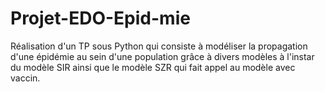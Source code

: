 # Projet-EDO-Epid-mie
Réalisation d'un TP sous Python qui consiste à modéliser la propagation d'une épidémie au sein d'une population grâce à divers modèles à l'instar du modèle SIR ainsi que le modèle SZR qui fait appel au modèle avec vaccin.
